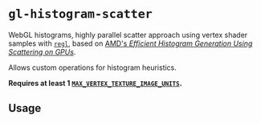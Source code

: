 # `gl-histogram-scatter`

WebGL histograms, highly parallel scatter approach using vertex shader samples with [`regl`](https://github.com/regl-project/regl/), based on [AMD's _Efficient Histogram Generation Using Scattering on GPUs_](https://developer.amd.com/wordpress/media/2012/10/GPUHistogramGeneration_preprint.pdf).

Allows custom operations for histogram heuristics.

**Requires at least 1 [`MAX_VERTEX_TEXTURE_IMAGE_UNITS`](https://webglstats.com/webgl/parameter/MAX_VERTEX_TEXTURE_IMAGE_UNITS).**

## Usage


